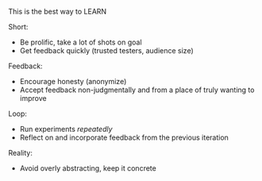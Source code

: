 This is the best way to LEARN

Short:
- Be prolific, take a lot of shots on goal
- Get feedback quickly (trusted testers, audience size)

Feedback:
- Encourage honesty (anonymize)
- Accept feedback non-judgmentally and from a place of truly wanting to improve

Loop:
- Run experiments _repeatedly_
- Reflect on and incorporate feedback from the previous iteration

Reality:
- Avoid overly abstracting, keep it concrete